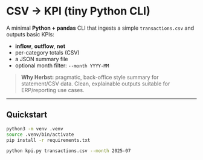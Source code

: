 # CSV → KPI (tiny Python CLI)

A minimal **Python + pandas** CLI that ingests a simple `transactions.csv` and outputs basic KPIs:
- **inflow**, **outflow**, **net**
- per-category totals (CSV)
- a JSON summary file
- optional month filter: `--month YYYY-MM`

> **Why Herbst:** pragmatic, back-office style summary for statement/CSV data. Clean, explainable outputs suitable for ERP/reporting use cases.

---

## Quickstart

```bash
python3 -m venv .venv
source .venv/bin/activate
pip install -r requirements.txt

python kpi.py transactions.csv --month 2025-07
